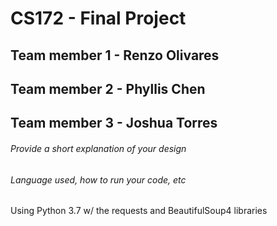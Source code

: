 # CS172 - Final Project

## Team member 1 - Renzo Olivares
## Team member 2 - Phyllis Chen
## Team member 3 - Joshua Torres

###### Provide a short explanation of your design


###### Language used, how to run your code, etc
Using Python 3.7 w/ the requests and BeautifulSoup4 libraries
